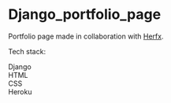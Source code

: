 # Django_portfolio_page

Portfolio page made in collaboration with [Herfx](https://github.com/HerFx).

Tech stack:

Django \
HTML \
CSS \
Heroku

